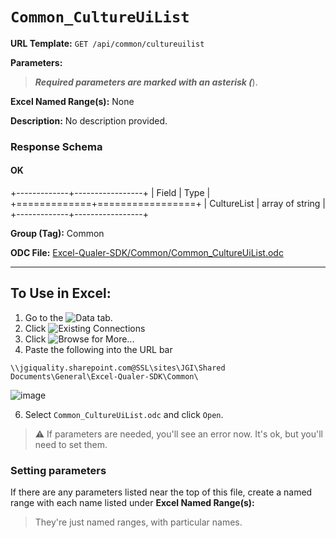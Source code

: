# `Common_CultureUiList`

**URL Template:**
`GET /api/common/cultureuilist`

**Parameters:**


> *****Required parameters are marked with an asterisk (*****).

**Excel Named Range(s):**
None


**Description:**
No description provided.

### Response Schema

#### OK
+-------------+-----------------+
| Field       | Type            |
+=============+=================+
| CultureList | array of string |
+-------------+-----------------+

**Group (Tag):**
Common

**ODC File:**
[Excel-Qualer-SDK/Common/Common_CultureUiList.odc](https://github.com/Johnson-Gage-Inspection-Inc/qualer-sdk-odc/blob/main/Excel-Qualer-SDK/Common/Common_CultureUiList.odc)

---

To Use in Excel:
---

1. Go to the ![`Data`](https://github.com/user-attachments/assets/da437a70-57b3-4c5b-bb01-4910ece19ed1)
 tab.
3. Click ![Existing Connections](https://github.com/user-attachments/assets/a2f1ed67-b2e0-4c23-ac90-68c870e60289)
4. Click ![`Browse for More...`](https://github.com/user-attachments/assets/8e698494-6865-41e7-b6fa-043aea81809a)
5. Paste the following into the URL bar
```
\\jgiquality.sharepoint.com@SSL\sites\JGI\Shared Documents\General\Excel-Qualer-SDK\Common\
```

![image](https://github.com/user-attachments/assets/1e1a8d87-0377-446d-aaf5-d78562991db3)

6. Select `Common_CultureUiList.odc` and click `Open`.

> ⚠️ If parameters are needed, you'll see an error now. It's ok, but you'll need to set them.

### Setting parameters
If there are any parameters listed near the top of this file, create a named range with each name listed under **Excel Named Range(s):**
> They're just named ranges, with particular names.
